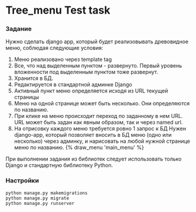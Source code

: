# Tree_menu Test task

### Задание

Нужно сделать django app, который будет реализовывать древовидное меню, соблюдая следующие условия:
1. Меню реализовано через template tag
2. Все, что над выделенным пунктом - развернуто. Первый уровень вложенности под выделенным пунктом тоже развернут.
3. Хранится в БД.
4. Редактируется в стандартной админке Django
5. Активный пункт меню определяется исходя из URL текущей страницы
6. Меню на одной странице может быть несколько. Они определяются по названию.
7. При клике на меню происходит переход по заданному в нем URL. URL может быть задан как явным образом, так и через named url.
8. На отрисовку каждого меню требуется ровно 1 запрос к БД
 Нужен django-app, который позволяет вносить в БД меню (одно или несколько) через админку, и нарисовать на любой нужной странице меню по названию.
 {% draw_menu 'main_menu' %}

При выполнении задания из библиотек следует использовать только Django и стандартную библиотеку Python.

### Настройки

```cd tree_menu
python manage.py makemigrations
python manage.py migrate
python manage.py runserver
